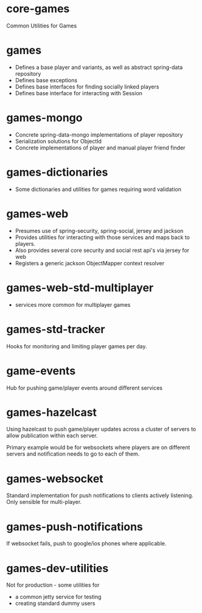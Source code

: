 core-games
==========

Common Utilities for Games

games
=====
- Defines a base player and variants, as well as abstract spring-data repository
- Defines base exceptions
- Defines base interfaces for finding socially linked players
- Defines base interface for interacting with Session

games-mongo
===========
- Concrete spring-data-mongo implementations of player repository
- Serialization solutions for ObjectId
- Concrete implementations of player and manual player friend finder

games-dictionaries
==================
- Some dictionaries and utilities for games requiring word validation

games-web
=============
- Presumes use of spring-security, spring-social, jersey and jackson
- Provides utilities for interacting with those services and maps back to players.
- Also provides several core security and social rest api's via jersey for web
- Registers a generic jackson ObjectMapper context resolver

games-web-std-multiplayer
=========================
- services more common for multiplayer games

games-std-tracker
=================
Hooks for monitoring and limiting player games per day.

game-events
===========
Hub for pushing game/player events around different services

games-hazelcast
==============
Using hazelcast to push game/player updates across a cluster of servers to allow publication within each server.

Primary example would be for websockets where players are on different servers and notification needs to go to each of them.

games-websocket
===============
Standard implementation for push notifications to clients actively listening.  Only sensible for multi-player.
 
games-push-notifications
========================
If websocket fails, push to google/ios phones where applicable.

games-dev-utilities
===================
Not for production - some utilities for 
 - a common jetty service for testing
 - creating standard dummy users